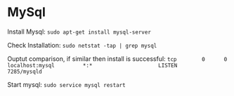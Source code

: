 # MySql

Install Mysql: `sudo apt-get install mysql-server`


Check Installation: `sudo netstat -tap | grep mysql`

Ouptut comparison, if similar then install is successful:
`tcp        0      0 localhost:mysql         *:*                     LISTEN      7285/mysqld`

Start mysql: `sudo service mysql restart`